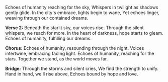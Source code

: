 Echoes of humanity reaching for the sky,
Whispers in twilight as shadows gently glide.
In the city's embrace, lights begin to wane,
Yet echoes linger, weaving through our contained dreams.

**Verse 2:**
Beneath the starlit sky, our voices rise.
Through the silent whispers, we reach for more.
In the heart of darkness, hope starts to gleam.
Echoes of humanity, fulfilling our dreams.

**Chorus:**
Echoes of humanity, resounding through the night.
Voices intertwine, embracing fading light.
Echoes of humanity, reaching for the stars.
Together we stand, as the world moves far.

**Bridge:**
Through the storms and silent cries,
We find the strength to unify.
Hand in hand, we'll rise above,
Echoes bound by hope and love.